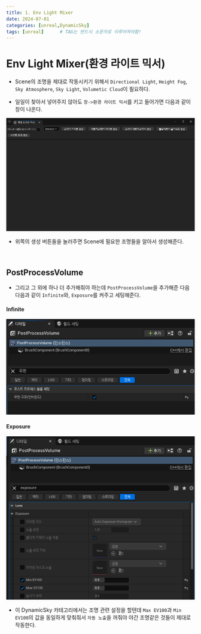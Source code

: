```yaml
---
title: 1. Env Light Mixer
date: 2024-07-01
categories: [unreal,DynamicSky]
tags: [unreal]		# TAG는 반드시 소문자로 이루어져야함!
---
```


# **Env Light Mixer(환경 라이트 믹서)**

* Scene의 조명을 제대로 작동시키기 위해서 `Directional Light`, `Height Fog`, `Sky Atmosphere`, `Sky Light`, `Volumetic Cloud`이 필요하다.

* 일일이 찾아서 넣어주지 않아도 `창->환경 라이트 믹서`를 키고 들어가면 다음과 같이 창이 나온다.


<center><img src="./../../../assets/img/Unreal/DynamicSky/EnvLightMixer/EnvLightMixerEditor.png"></center>


* 위쪽의 생성 버튼들을 눌러주면 Scene에 필요한 조명들을 알아서 생성해준다.

<br>

## PostProcessVolume

* 그리고 그 외에 하나 더 추가해줘야 하는데 `PostProcessVolume`을 추가해준 다음 다음과 같이 `Infinite`와, `Exposure`를 켜주고 세팅해준다.

#### Infinite

<center><img src="./../../../assets/img/Unreal/DynamicSky/EnvLightMixer/Infinite.png"></center>

#### Exposure

<center><img src="./../../../assets/img/Unreal/DynamicSky/EnvLightMixer/Exposure.png"></center>

* 이 DynamicSky 카테고리에서는 조명 관련 설정을 할텐데 `Max EV100`과 `Min EV100`의 값을 동일하게 맞춰줘서 `자동 노출`을 꺼줘야 야간 조명같은 것들이 제대로 작동한다.




